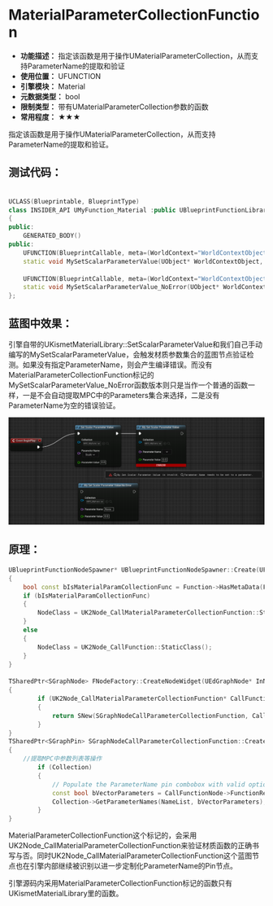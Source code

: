 ﻿# MaterialParameterCollectionFunction

- **功能描述：** 指定该函数是用于操作UMaterialParameterCollection，从而支持ParameterName的提取和验证
- **使用位置：** UFUNCTION
- **引擎模块：** Material
- **元数据类型：** bool
- **限制类型：** 带有UMaterialParameterCollection参数的函数
- **常用程度：** ★★★

指定该函数是用于操作UMaterialParameterCollection，从而支持ParameterName的提取和验证。

## 测试代码：

```cpp

UCLASS(Blueprintable, BlueprintType)
class INSIDER_API UMyFunction_Material :public UBlueprintFunctionLibrary
{
public:
	GENERATED_BODY()
public:
	UFUNCTION(BlueprintCallable, meta=(WorldContext="WorldContextObject", MaterialParameterCollectionFunction))
	static void MySetScalarParameterValue(UObject* WorldContextObject, UMaterialParameterCollection* Collection, FName ParameterName, float ParameterValue);

	UFUNCTION(BlueprintCallable, meta=(WorldContext="WorldContextObject"))
	static void MySetScalarParameterValue_NoError(UObject* WorldContextObject, UMaterialParameterCollection* Collection, FName ParameterName, float ParameterValue);
};
```

## 蓝图中效果：

引擎自带的UKismetMaterialLibrary::SetScalarParameterValue和我们自己手动编写的MySetScalarParameterValue，会触发材质参数集合的蓝图节点验证检测。如果没有指定ParameterName，则会产生编译错误。而没有MaterialParameterCollectionFunction标记的MySetScalarParameterValue_NoError函数版本则只是当作一个普通的函数一样，一是不会自动提取MPC中的Parameters集合来选择，二是没有ParameterName为空的错误验证。

![Untitled](Untitled.png)

## 原理：

```cpp
UBlueprintFunctionNodeSpawner* UBlueprintFunctionNodeSpawner::Create(UFunction const* const Function, UObject* Outer/* = nullptr*/)
{
	bool const bIsMaterialParamCollectionFunc = Function->HasMetaData(FBlueprintMetadata::MD_MaterialParameterCollectionFunction);
	if (bIsMaterialParamCollectionFunc)
	{
		NodeClass = UK2Node_CallMaterialParameterCollectionFunction::StaticClass();
	}
	else
	{
		NodeClass = UK2Node_CallFunction::StaticClass();
	}
}

TSharedPtr<SGraphNode> FNodeFactory::CreateNodeWidget(UEdGraphNode* InNode)
{
		if (UK2Node_CallMaterialParameterCollectionFunction* CallFunctionNode = Cast<UK2Node_CallMaterialParameterCollectionFunction>(InNode))
		{
			return SNew(SGraphNodeCallParameterCollectionFunction, CallFunctionNode);
		}
}
TSharedPtr<SGraphPin> SGraphNodeCallParameterCollectionFunction::CreatePinWidget(UEdGraphPin* Pin) const
{
	//提取MPC中参数列表等操作
		if (Collection)
		{
			// Populate the ParameterName pin combobox with valid options from the Collection
			const bool bVectorParameters = CallFunctionNode->FunctionReference.GetMemberName().ToString().Contains(TEXT("Vector"));
			Collection->GetParameterNames(NameList, bVectorParameters);
		}
}
```

MaterialParameterCollectionFunction这个标记的，会采用UK2Node_CallMaterialParameterCollectionFunction来验证材质函数的正确书写与否。同时UK2Node_CallMaterialParameterCollectionFunction这个蓝图节点也在引擎内部继续被识别以进一步定制化ParameterName的Pin节点。

引擎源码内采用MaterialParameterCollectionFunction标记的函数只有UKismetMaterialLibrary里的函数。